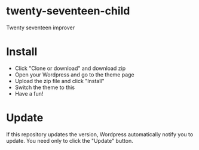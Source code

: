 # twenty-seventeen-child

Twenty seventeen improver

# Install

* Click "Clone or download" and download zip
* Open your Wordpress and go to the theme page
* Upload the zip file and click "Install"
* Switch the theme to this
* Have a fun!

# Update

If this repository updates the version, Wordpress automatically notify you to update.
You need only to click the "Update" button.
